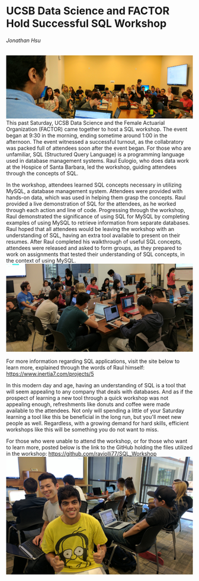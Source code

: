 # UCSB Data Science and FACTOR Hold Successful SQL Workshop
###### Jonathan Hsu
![](images/raul_cover.jpg)
This past Saturday, UCSB Data Science and the Female Actuarial Organization (FACTOR) came together to host a SQL workshop. The event began at 9:30 in the morning, ending sometime around 1:00 in the afternoon. The event witnessed a successful turnout, as the collabratory was packed full of attendees soon after the event began. For those who are unfamiliar, SQL (Structured Query Language) is a programming language used in database management systems. Raul Eulogio, who does data work at the Hospice of Santa Barbara, led the workshop, guiding attendees through the concepts of SQL.

In the workshop, attendees learned SQL concepts necessary in utilizing MySQL, a database management system. Attendees were provided with hands-on data, which was used in helping them grasp the concepts. Raul provided a live demonstration of SQL for the attendees, as he worked through each action and line of code. Progressing through the workshop, Raul demonstrated the significance of using SQL for MySQL by completing examples of using MySQL to retrieve information from separate databases. Raul hoped that all attendees would be leaving the workshop with an understanding of SQL, having an extra tool available to present on their resumes. After Raul completed his walkthrough of useful SQL concepts, attendees were released and asked to form groups, as they prepared to work on assignments that tested their understanding of SQL concepts, in the context of using MySQL.
![](images/group_work.jpg)

For more information regarding SQL applications, visit the site below to learn more, explained through the words of Raul himself:
https://www.inertia7.com/projects/5

 In this modern day and age, having an understanding of SQL is a tool that will seem appealing to any company that deals with databases. And as if the prospect of learning a new tool through a quick workshop was not appealing enough, refreshments like donuts and coffee were made available to the attendees. Not only will spending a little of your Saturday learning a tool like this be beneficial in the long run, but you'll meet new people as well. Regardless, with a growing demand for hard skills, efficient workshops like this will be something you do not want to miss.

For those who were unable to attend the workshop, or for those who want to learn more, posted below is the link to the GitHub holding the files utilized in the workshop:
https://github.com/raviolli77/SQL_Workshop
![](images/happy_members.jpg)
